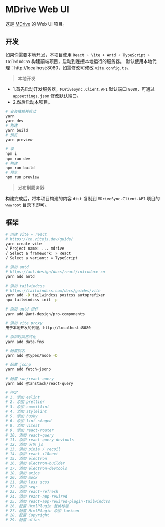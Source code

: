# MDrive Web UI

这是 [MDrive](https://github.com/trueai-org/mdrive) 的 Web UI 项目。

## 开发

如果你需要本地开发，本项目使用 `React + Vite + Antd + TypeScript + TailwindCSS` 构建前端项目，启动到连接本地运行的服务器。
默认使用本地代理：http://localhost:8080，如需修改可修改 `vite.config.ts`。

> 本地开发

+ 1.首先启动开发服务器，`MDriveSync.Client.API` 默认端口 `8080`，可通过 `appsettings.json` 修改默认端口。
+ 2.然后启动本项目。

```bash
# 安装依赖并启动
yarn
yarn dev
# 构建
yarn build
# 预览
yarn preview

# 或
npm i
npm run dev
# 构建
npm run build
# 预览
npm run preview
```

> 发布到服务器

构建完成后，将本项目构建的内容 `dist` 复制到 `MDriveSync.Client.API` 项目的 `wwwroot` 目录下即可。

## 框架

```bash
# 创建 vite + react
# https://cn.vitejs.dev/guide/
yarn create vite
√ Project name: ... mdrive
√ Select a framework: » React
√ Select a variant: » TypeScript

# 添加 antd
# https://ant.design/docs/react/introduce-cn
yarn add antd

# 添加 tailwindcss
# https://tailwindcss.com/docs/guides/vite
yarn add -D tailwindcss postcss autoprefixer
npx tailwindcss init -p

# 添加 antd 组件
yarn add @ant-design/pro-components

# 添加 vite proxy
用于本地开发的代理，http://localhost:8080

# 添加时间格式化
yarn add date-fns

# 配置别名
yarn add @types/node -D

# 配置 jsonp
yarn add fetch-jsonp

# 配置 swr/react-query
yarn add @tanstack/react-query

# 待定
# 1. 添加 eslint
# 2. 添加 prettier
# 3. 添加 commitlint
# 4. 添加 stylelint
# 5. 添加 husky
# 6. 添加 lint-staged
# 8. 添加 vitest
# 9. 添加 react-router
# 10. 添加 react-query
# 11. 添加 react-query-devtools
# 12. 添加 分包 js
# 13. 添加 pinia / recoil
# 14. 添加 react-i18next
# 15. 添加 electron
# 16. 添加 electron-builder
# 17. 添加 electron-devtools
# 18. 添加 axios
# 20. 添加 mock
# 21. 添加 less scss
# 22. 添加 svgr
# 23. 添加 react-refresh
# 24. 添加 react-app-rewired
# 25. 添加 react-app-rewired-plugin-tailwindcss
# 26. 配置 HtmlPlugin 替换标题
# 27. 配置 HtmlPlugin 添加 favicon
# 28. 配置 Copyright
# 29. 配置 alias
```